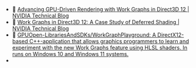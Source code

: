- 📖 [Advancing GPU-Driven Rendering with Work Graphs in Direct3D 12 | NVIDIA Technical Blog](https://developer.nvidia.com/blog/advancing-gpu-driven-rendering-with-work-graphs-in-direct3d-12/)
- 📖  [Work Graphs in Direct3D 12: A Case Study of Deferred Shading | NVIDIA Technical Blog](https://developer.nvidia.com/blog/work-graphs-in-direct3d-12-a-case-study-of-deferred-shading/)
- 🔗 [GPUOpen-LibrariesAndSDKs/WorkGraphPlayground: A DirectX12-based C++-application that allows graphics programmers to learn and experiment with the new Work Graphs feature using HLSL shaders. In runs on Windows 10 and Windows 11 systems.](https://github.com/GPUOpen-LibrariesAndSDKs/WorkGraphPlayground)
- 
